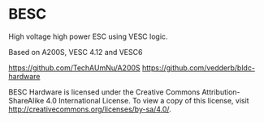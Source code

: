 # BESC
High voltage high power ESC using VESC logic.

Based on A200S, VESC 4.12 and VESC6

https://github.com/TechAUmNu/A200S
https://github.com/vedderb/bldc-hardware

BESC Hardware is licensed under the Creative Commons Attribution-ShareAlike 4.0 International License. To view a copy of this license, visit http://creativecommons.org/licenses/by-sa/4.0/.
